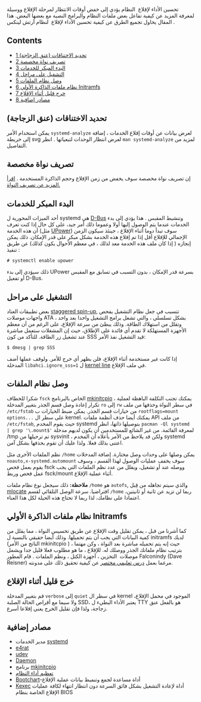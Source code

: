 تحسين الأداء لإقلاع  النظام يؤدي إلى خفض أوقات الانتظار لمرحلة الإقلاع ووسيلة لمعرفة المزيد عن كيفية تفاعل بعض ملفات النظام والبرامج النصية مع بعضها البعض. هذا المقال يحاول تجميع الطرق عن كيفية تحسين الأداء لإقلاع  لنظام آرتش لينكس .

## Contents

*   [1 تحديد الاختناقات (عنق الزجاجة)](#.D8.AA.D8.AD.D8.AF.D9.8A.D8.AF_.D8.A7.D9.84.D8.A7.D8.AE.D8.AA.D9.86.D8.A7.D9.82.D8.A7.D8.AA_.28.D8.B9.D9.86.D9.82_.D8.A7.D9.84.D8.B2.D8.AC.D8.A7.D8.AC.D8.A9.29)
*   [2 تصريف نواة مخصصة](#.D8.AA.D8.B5.D8.B1.D9.8A.D9.81_.D9.86.D9.88.D8.A7.D8.A9_.D9.85.D8.AE.D8.B5.D8.B5.D8.A9)
*   [3 البدء المبكر للخدمات](#.D8.A7.D9.84.D8.A8.D8.AF.D8.A1_.D8.A7.D9.84.D9.85.D8.A8.D9.83.D8.B1_.D9.84.D9.84.D8.AE.D8.AF.D9.85.D8.A7.D8.AA)
*   [4 التشغيل على مراحل](#.D8.A7.D9.84.D8.AA.D8.B4.D8.BA.D9.8A.D9.84_.D8.B9.D9.84.D9.89_.D9.85.D8.B1.D8.A7.D8.AD.D9.84)
*   [5 وصل نظام الملفات](#.D9.88.D8.B5.D9.84_.D9.86.D8.B8.D8.A7.D9.85_.D8.A7.D9.84.D9.85.D9.84.D9.81.D8.A7.D8.AA)
*   [6 نظام ملفات الذاكرة اﻷولي Initramfs](#.D9.86.D8.B8.D8.A7.D9.85_.D9.85.D9.84.D9.81.D8.A7.D8.AA_.D8.A7.D9.84.D8.B0.D8.A7.D9.83.D8.B1.D8.A9_.D8.A7.EF.BB.B7.D9.88.D9.84.D9.8A_Initramfs)
*   [7 خرج قليل أثناء الإقلاع](#.D8.AE.D8.B1.D8.AC_.D9.82.D9.84.D9.8A.D9.84_.D8.A3.D8.AB.D9.86.D8.A7.D8.A1_.D8.A7.D9.84.D8.A5.D9.82.D9.84.D8.A7.D8.B9)
*   [8 مصادر إضافية](#.D9.85.D8.B5.D8.A7.D8.AF.D8.B1_.D8.A5.D8.B6.D8.A7.D9.81.D9.8A.D8.A9)

## تحديد الاختناقات (عنق الزجاجة)

يمكن استخدام الأمر `systemd-analyze` لعرض بيانات عن أوقات إقلاع الخدمات ، إضافة إلى خريطة svg لعرض انتظار الوحدات لتبعياتها . انظر `man systemd-analyze` لمزيد من التفاصيل.

## تصريف نواة مخصصة

إن تصريف نواة مخصصة سوف يخفض من زمن الإقلاع وحجم الذاكرة المستخدمة . [اقرأ المزيد عن تصريف النواة.](/index.php/Kernel_Compilation "Kernel Compilation")

## البدء المبكر للخدمات

أحد الميزات المحورية ل systemd هي [D-Bus](/index.php/D-Bus "D-Bus") وتنشيط المقبس . هذا يؤدي إلى بدء الخدمات عندما يتم الوصول إليها أولا وعموما ذلك أمر جيد، على كل حال إذا كنت تعرف أن هذه الخدمة (مثل [UPower](/index.php/UPower "UPower")) سوف تبدأ دوما أثناء الإقلاع ، حينئذ سيكون الزمن الإجمالي للإقلاع أقل إذا تم إقلاع هذه الخدمة بشكل مبكر على قدر الإمكان. ذلك يمكن إنجازه ( إذا كان ملف هذه الخدمة معد لذلك ، في معظم الأحوال يكون كذلك) عن طريق تنفيذ :

```
# systemctl enable upower

```

ذلك سيؤدي إلى بدء UPower بسرعة قدر الإمكان ، بدون التسبب في تسابق مع المقبس أو تفعيل D-Bus.

## التشغيل على مراحل

بعض تطبيقات العتاد [staggered spin-up](https://en.wikipedia.org/wiki/Spin-up#Staggered_spin-up "wikipedia:Spin-up"), تتسبب في جعل نظام التشغيل يفحص واجهات موصلات ATA بشكل تسلسلي ، والتي تشغل برامج التشغيل واحدا بعد واحد ، وتقلل من استهلاك الطاقة. وذلك يبطئ من سرعة الإقلاع، على الرغم من أن معظم اﻷجهزة المستهلكة لا تقدم أي فائدة على الإطلاق، حيث إن المشغلات ستعمل مباشرة عند تشغيل زر الطاقة. للتأكد من كون SSS قيد التشغيل نفذ الأمر:

```
$ dmesg | grep SSS

```

إذا كانت غير مستخدمة أثناء الإقلاع، فلن يظهر أي خرج للأمر. ولوقف عملها أضف المدخلة `libahci.ignore_sss=1` ل [kernel line](/index.php/Kernel_line "Kernel line") في ملف الإقلاع.

## وصل نظام الملفات

شكرا للخطاف `fsck` الخاص بالبرنامج [mkinitcpio](/index.php/Mkinitcpio "Mkinitcpio") ، يمكنك تجنب التكلفة الباهظة لعملية تكرار إعادة وصل قسم الجذر بتغيير المدخلة `ro` إلى `rw` في سطر النواة وحذفها من ملف `/etc/fstab` من خيارات قسم الجذر. يمكن ضبط الخيارات ب `rootflags=mount options...` على سطر ال kernel. يمكنك أيضا حذف أنظمة ملفات API من ملف `/etc/fstab`, حيث يقوم المخدم systemd بتوصيلها ذاتها، انظر `pacman -Ql systemd | grep '\.mount$'` لمعرفة القائمة. من غير الشائع للمستخدمين أن يكون لديهم مدخلة /tmp تم ترحيلها من sysvinit ، ولكن قد يلاحظ من اﻷمر بأعلاه أن المخدم systemd اعتنى بذلك فعلا. ولذا عليك أن تقوم بحذفها بشكل آمن.

نظم الملفات اﻷخرى مثل `/home` يمكن وصلها على وحدات وصل مختارة. إضافة المدخلات `noauto,x-systemd.automount` سوف يخفف عمليات الوصول لهذا القسم ، وسوف يقوم بعمل فحص fsck ووصله عند أو تشغيل، ويقلل من عدد نظم الملفات التي يجب عمل فحص وربط fsck/mount أثناء عملية الإقلاع.

**ملاحظة:** ذلك سيجعل نوع نظام ملفات `/home` هو `autofs`, والذي سيتم تجاهله من قِبل [mlocate](/index.php/Mlocate "Mlocate") افتراضيا. سرعة الوصل التلقائي لقسم `/home` ربما لن تزيد عن ثانية أو ثانيتين، اعتمادا على نظامك، لذا ربما لا تحتاج هذه الحيلة لكل هذا العناء.

## نظام ملفات الذاكرة اﻷولي Initramfs

كما أشرنا من قبل ، يمكن تقليل وقت الإقلاع عن طريق تخسيس النواة ، مما يقلل من كمية البيانات التي يجب أن يتم تحميلها. وذلك أيضا حقيقي بالنسبة ل initramfs لديك (الناتج من الأمر mkinitcpio ) ، حيث إنه يتم تحميله مباشرة بعد النواة ، وكن مهتما بترتيب نظام ملفاتك الجذر ووصلك له. للإقلاع ، ما هو مطلوب فعلا قليل جدا ويشمل موصلات  التخزين ، أجهزة الكتل ، ونظم الملفات . قام المطور Falconindy (Dave Reisner) مرغما بعمل [درس تعليمي مختصر](http://blog.falconindy.com/articles/optmizing-bootup-with-mkinitcpio.html) عن كيفية تحقيق ذلك على مدونته.

## خرج قليل أثناء الإقلاع

قم بتغيير المدخلة `verbose` إلى `quiet` في سطر ال kernel الموجود في محمل الإقلاع، ولا سيما مع أقراص الحالة الصلبة SSD، يعتبر اﻷداء البطيء ل TTY هو بالفعل عنق زجاجة، ولذا فإن تقليل الخرج يعني إقلاعا أسرع.

## مصادر إضافية

*   مدير الخدمات [systemd](/index.php/Systemd_(%D8%A7%D9%84%D8%B9%D8%B1%D8%A8%D9%8A%D8%A9) "Systemd (العربية)")
*   [e4rat](/index.php/E4rat "E4rat")
*   [udev](/index.php/Udev "Udev")
*   [Daemon](/index.php/Daemon "Daemon")
*   برنامج [mkinitcpio](/index.php/Mkinitcpio "Mkinitcpio")
*   [تعظيم أداء النظام](/index.php/Maximizing_Performance_(%D8%A7%D9%84%D8%B9%D8%B1%D8%A8%D9%8A%D8%A9) "Maximizing Performance (العربية)")
*   [Bootchart](/index.php/Bootchart "Bootchart")-أداة مساعدة لجمع وتنميط بيانات عملية الإقلاع
*   [Kexec](/index.php/Kexec "Kexec") أداة لإعادة التشغيل بشكل فائق السرعة دون انتظار انتهاء لكافة عمليات الإقلاع الخاصة بنظام BIOS